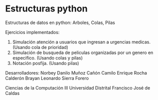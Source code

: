 # Estructuras python
Estructuras de datos en python: Arboles, Colas, Pilas

Ejercicios implementados:
1. Simulación atención a usuarios que ingresan a urgencias medicas. (Usando cola de prioridad)
2. Simulación de busqueda de peliculas organizadas por un genero en especifico. (Usando colas y pilas)
3. Notación posfija. (Usando pilas)

Desarrolladores:
Norbey Danilo Muñoz Cañón
Camilo Enrique Rocha Calderón
Brayan Leonardo Sierra Forero

Ciencias de la Computación III
Universidad Distrital Francisco José de Caldas
